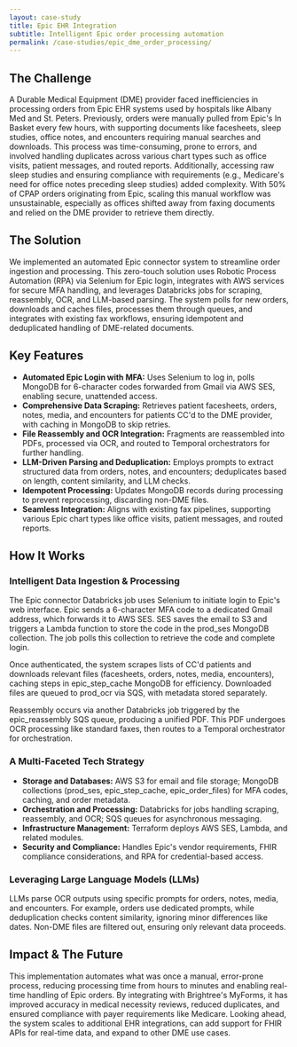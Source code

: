 ```yaml
---
layout: case-study
title: Epic EHR Integration
subtitle: Intelligent Epic order processing automation
permalink: /case-studies/epic_dme_order_processing/
---
```


## The Challenge

A Durable Medical Equipment (DME) provider faced inefficiencies in processing orders from Epic EHR systems used by hospitals like Albany Med and St. Peters. Previously, orders were manually pulled from Epic's In Basket every few hours, with supporting documents like facesheets, sleep studies, office notes, and encounters requiring manual searches and downloads. This process was time-consuming, prone to errors, and involved handling duplicates across various chart types such as office visits, patient messages, and routed reports. Additionally, accessing raw sleep studies and ensuring compliance with requirements (e.g., Medicare's need for office notes preceding sleep studies) added complexity. With 50% of CPAP orders originating from Epic, scaling this manual workflow was unsustainable, especially as offices shifted away from faxing documents and relied on the DME provider to retrieve them directly.

## The Solution

We implemented an automated Epic connector system to streamline order ingestion and processing. This zero-touch solution uses Robotic Process Automation (RPA) via Selenium for Epic login, integrates with AWS services for secure MFA handling, and leverages Databricks jobs for scraping, reassembly, OCR, and LLM-based parsing. The system polls for new orders, downloads and caches files, processes them through queues, and integrates with existing fax workflows, ensuring idempotent and deduplicated handling of DME-related documents.

## Key Features

* **Automated Epic Login with MFA:** Uses Selenium to log in, polls MongoDB for 6-character codes forwarded from Gmail via AWS SES, enabling secure, unattended access.
* **Comprehensive Data Scraping:** Retrieves patient facesheets, orders, notes, media, and encounters for patients CC'd to the DME provider, with caching in MongoDB to skip retries.
* **File Reassembly and OCR Integration:** Fragments are reassembled into PDFs, processed via OCR, and routed to Temporal orchestrators for further handling.
* **LLM-Driven Parsing and Deduplication:** Employs prompts to extract structured data from orders, notes, and encounters; deduplicates based on length, content similarity, and LLM checks.
* **Idempotent Processing:** Updates MongoDB records during processing to prevent reprocessing, discarding non-DME files.
* **Seamless Integration:** Aligns with existing fax pipelines, supporting various Epic chart types like office visits, patient messages, and routed reports.

## How It Works
### Intelligent Data Ingestion & Processing
The Epic connector Databricks job uses Selenium to initiate login to Epic's web interface. Epic sends a 6-character MFA code to a dedicated Gmail address, which forwards it to AWS SES. SES saves the email to S3 and triggers a Lambda function to store the code in the prod_ses MongoDB collection. The job polls this collection to retrieve the code and complete login.

Once authenticated, the system scrapes lists of CC'd patients and downloads relevant files (facesheets, orders, notes, media, encounters), caching steps in epic_step_cache MongoDB for efficiency. Downloaded files are queued to prod_ocr via SQS, with metadata stored separately.

Reassembly occurs via another Databricks job triggered by the epic_reassembly SQS queue, producing a unified PDF. This PDF undergoes OCR processing like standard faxes, then routes to a Temporal orchestrator for orchestration.

### A Multi-Faceted Tech Strategy

* **Storage and Databases:** AWS S3 for email and file storage; MongoDB collections (prod_ses, epic_step_cache, epic_order_files) for MFA codes, caching, and order metadata.
* **Orchestration and Processing:** Databricks for jobs handling scraping, reassembly, and OCR; SQS queues for asynchronous messaging.
* **Infrastructure Management:** Terraform deploys AWS SES, Lambda, and related modules.
* **Security and Compliance:** Handles Epic's vendor requirements, FHIR compliance considerations, and RPA for credential-based access.

### Leveraging Large Language Models (LLMs)
LLMs parse OCR outputs using specific prompts for orders, notes, media, and encounters. For example, orders use dedicated prompts, while deduplication checks content similarity, ignoring minor differences like dates. Non-DME files are filtered out, ensuring only relevant data proceeds.

## Impact & The Future
This implementation automates what was once a manual, error-prone process, reducing processing time from hours to minutes and enabling real-time handling of Epic orders. By integrating with Brightree's MyForms, it has improved accuracy in medical necessity reviews, reduced duplicates, and ensured compliance with payer requirements like Medicare. Looking ahead, the system scales to additional EHR integrations, can add support for FHIR APIs for real-time data, and expand to other DME use cases.
